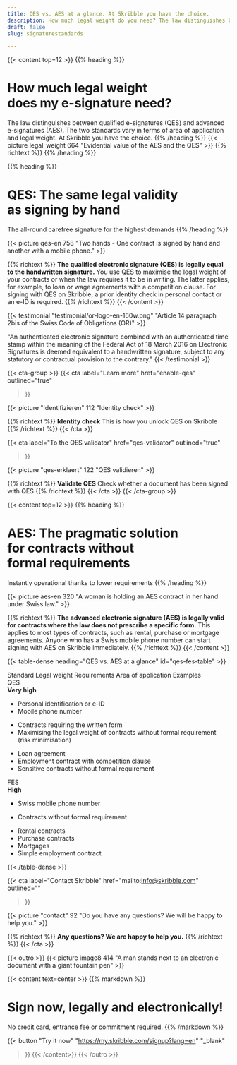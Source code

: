 ```yaml
---
title: QES vs. AES at a glance. At Skribble you have the choice.
description: How much legal weight do you need? The law distinguishes between qualified e-signatures (QES) and advanced e-signatures (AES).
draft: false
slug: signaturestandards

---
```


{{< content top=12 >}}
{{% heading %}}
# How much legal weight <br class="hide-for-mobile">does my e-signature need?
The law distinguishes between qualified e-signatures (QES) and advanced e-signatures (AES). The two standards vary in terms of area of application and legal weight.
At Skribble you have the choice.
{{% /heading %}}
{{< picture legal_weight 664 "Evidential value of the AES and the QES" >}}
{{% richtext %}}
{{% /heading %}}

{{% heading %}}
# QES: The same legal validity <br class="hide-for-mobile">as signing by hand
The all-round carefree signature for the highest demands
{{% /heading %}}

{{< picture qes-en 758 "Two hands - One contract is signed by hand and another with a mobile phone." >}}

{{% richtext %}}
**The qualified electronic signature (QES) is legally equal to the handwritten signature.**
You use QES to maximise the legal weight of your contracts or when the law requires it to be in writing. The latter applies, for example, to loan or wage agreements with a competition clause. For signing with QES on Skribble, a prior identity check in personal contact or an e-ID is required.
{{% /richtext %}}
{{< /content >}}

[//]: # (--------------------------------------------------------------------------------------------------------------)

{{< testimonial "testimonial/or-logo-en-160w.png" "Article 14 paragraph 2bis of the Swiss Code of Obligations (OR)" >}}

"An authenticated electronic signature combined with an authenticated time stamp within the meaning of the Federal Act of 18 March 2016 on Electronic Signatures is deemed equivalent to a handwritten signature, subject to any statutory or contractual provision to the contrary."
{{< /testimonial >}}

[//]: # (--------------------------------------------------------------------------------------------------------------)

{{< cta-group >}}
{{< cta
  label="Learn more"
  href="enable-qes"
  outlined="true"
>}}

{{< picture "Identifizieren" 112 "Identity check" >}}

{{% richtext %}}
**Identity check**
This is how you unlock QES on Skribble
{{% /richtext %}}
{{< /cta >}}


{{< cta
  label="To the QES validator"
  href="qes-validator"
  outlined="true"
>}}

{{< picture "qes-erklaert" 122 "QES validieren" >}}

{{% richtext %}}
**Validate QES**
Check whether a document has been signed with QES
{{% /richtext %}}
{{< /cta >}}
{{< /cta-group >}}

[//]: # (--------------------------------------------------------------------------------------------------------------)


{{< content top=12 >}}
{{% heading %}}
# AES: The pragmatic solution <br class="hide-for-mobile">for contracts without <br class="hide-for-mobile">formal requirements
Instantly operational thanks to lower requirements
{{% /heading %}}

{{< picture aes-en 320 "A woman is holding an AES contract in her hand under Swiss law." >}}

{{% richtext %}}
**The advanced electronic signature (AES) is legally valid for contracts where the law does not prescribe a specific form.**
This applies to most types of contracts, such as rental, purchase or mortgage agreements. Anyone who has a Swiss mobile phone number can start signing with AES on Skribble immediately.
{{% /richtext %}}
{{< /content >}}


{{< table-dense heading="QES vs. AES at a glance" id="qes-fes-table" >}}

<thead>
<tr>
<th>Standard</th>
<th>Legal weight </th>
<th>Requirements</th>
<th>Area of application</th>
<th>Examples</th>
</tr>
</thead>

<tbody>
<tr>
<td><div class="icon-qes">QES</div></td>
<td><strong>Very high</strong></td>
<td><ul><li>Personal identification or e-ID</li><li>Mobile phone number</li></ul></td>
<td><ul><li>Contracts requiring the written form</li><li>Maximising the legal weight of contracts without formal requirement (risk minimisation)</li></ul></td>
<td><ul><li>Loan agreement</li><li>Employment contract with competition clause</li><li>Sensitive contracts without formal requirement</li></ul></td>
</tr>

<tr>
<td><div class="icon-fes">FES</div></td>
<td><strong>High</strong></td>
<td><ul><li>Swiss mobile phone number</li></ul></td>
<td><ul><li>Contracts without formal requirement</li></ul></td>
<td><ul><li>Rental contracts</li><li>Purchase contracts</li><li>Mortgages</li><li>Simple employment contract</li></ul></td>
</tr>
</tbody>

{{< /table-dense >}}


[//]: # (--------------------------------------------------------------------------------------------------------------)

{{< cta
  label="Contact Skribble"
  href="mailto:info@skribble.com"
  outlined=""
>}}

{{< picture "contact" 92 "Do you have any questions? We will be happy to help you." >}}

{{% richtext %}}
**Any questions?
We are happy to help you.**
{{% /richtext %}}
{{< /cta >}}

[//]: # (--------------------------------------------------------------------------------------------------------------)

{{< outro >}}
{{< picture image8 414 "A man stands next to an electronic document with a giant fountain pen" >}}

{{< content text=center >}}
{{% markdown %}}
# Sign now, legally and electronically!
No credit card, entrance fee or commitment required.
{{% /markdown %}}

{{< button
  "Try it now"
  "https://my.skribble.com/signup?lang=en"
  "_blank"
>}}
{{< /content>}}
{{< /outro >}}
